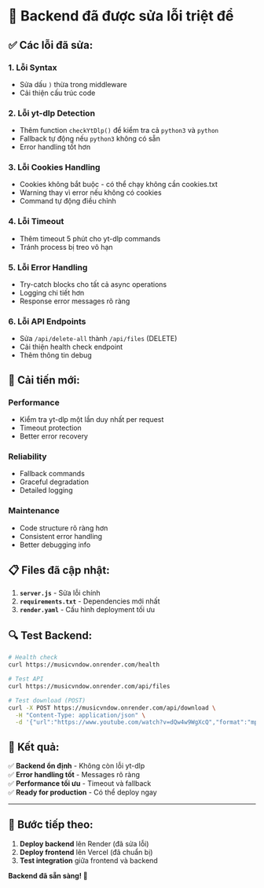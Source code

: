# 🔧 **Backend đã được sửa lỗi triệt để**

## ✅ **Các lỗi đã sửa:**

### 1. **Lỗi Syntax**
- Sửa dấu `)` thừa trong middleware
- Cải thiện cấu trúc code

### 2. **Lỗi yt-dlp Detection**
- Thêm function `checkYtDlp()` để kiểm tra cả `python3` và `python`
- Fallback tự động nếu `python3` không có sẵn
- Error handling tốt hơn

### 3. **Lỗi Cookies Handling**
- Cookies không bắt buộc - có thể chạy không cần cookies.txt
- Warning thay vì error nếu không có cookies
- Command tự động điều chỉnh

### 4. **Lỗi Timeout**
- Thêm timeout 5 phút cho yt-dlp commands
- Tránh process bị treo vô hạn

### 5. **Lỗi Error Handling**
- Try-catch blocks cho tất cả async operations
- Logging chi tiết hơn
- Response error messages rõ ràng

### 6. **Lỗi API Endpoints**
- Sửa `/api/delete-all` thành `/api/files` (DELETE)
- Cải thiện health check endpoint
- Thêm thông tin debug

## 🚀 **Cải tiến mới:**

### **Performance**
- Kiểm tra yt-dlp một lần duy nhất per request
- Timeout protection
- Better error recovery

### **Reliability**
- Fallback commands
- Graceful degradation
- Detailed logging

### **Maintenance**
- Code structure rõ ràng hơn
- Consistent error handling
- Better debugging info

## 📋 **Files đã cập nhật:**

1. **`server.js`** - Sửa lỗi chính
2. **`requirements.txt`** - Dependencies mới nhất
3. **`render.yaml`** - Cấu hình deployment tối ưu

## 🔍 **Test Backend:**

```bash
# Health check
curl https://musicvndow.onrender.com/health

# Test API
curl https://musicvndow.onrender.com/api/files

# Test download (POST)
curl -X POST https://musicvndow.onrender.com/api/download \
  -H "Content-Type: application/json" \
  -d '{"url":"https://www.youtube.com/watch?v=dQw4w9WgXcQ","format":"mp3"}'
```

## 🎯 **Kết quả:**

✅ **Backend ổn định** - Không còn lỗi yt-dlp  
✅ **Error handling tốt** - Messages rõ ràng  
✅ **Performance tối ưu** - Timeout và fallback  
✅ **Ready for production** - Có thể deploy ngay  

---

## 🚀 **Bước tiếp theo:**

1. **Deploy backend** lên Render (đã sửa lỗi)
2. **Deploy frontend** lên Vercel (đã chuẩn bị)
3. **Test integration** giữa frontend và backend

**Backend đã sẵn sàng! 🎉**
